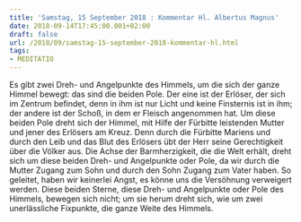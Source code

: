 ```yaml
---
title: 'Samstag, 15 September 2018 : Kommentar Hl. Albertus Magnus'
date: 2018-09-14T17:45:00.001+02:00
draft: false
url: /2018/09/samstag-15-september-2018-kommentar-hl.html
tags: 
- MEDITATIO
---
```


Es gibt zwei Dreh- und Angelpunkte des Himmels, um die sich der ganze Himmel bewegt: das sind die beiden Pole. Der eine ist der Erlöser, der sich im Zentrum befindet, denn in ihm ist nur Licht und keine Finsternis ist in ihm; der andere ist der Schoß, in dem er Fleisch angenommen hat. Um diese beiden Pole dreht sich der Himmel, mit Hilfe der Fürbitte leistenden Mutter und jener des Erlösers am Kreuz. Denn durch die Fürbitte Mariens und durch den Leib und das Blut des Erlösers übt der Herr seine Gerechtigkeit über die Völker aus. Die Achse der Barmherzigkeit, die die Welt erhält, dreht sich um diese beiden Dreh- und Angelpunkte oder Pole, da wir durch die Mutter Zugang zum Sohn und durch den Sohn Zugang zum Vater haben. So geleitet, haben wir keinerlei Angst, es könne uns die Versöhnung verweigert werden. Diese beiden Sterne, diese Dreh- und Angelpunkte oder Pole des Himmels, bewegen sich nicht; um sie herum dreht sich, wie um zwei unerlässliche Fixpunkte, die ganze Weite des Himmels.